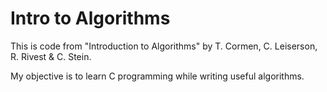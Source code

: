 # Intro to Algorithms

This is code from "Introduction to Algorithms" by T. Cormen, C. Leiserson, R. Rivest & C. Stein.

My objective is to learn C programming while writing useful algorithms.

